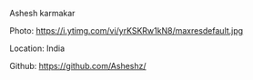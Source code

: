 Ashesh karmakar

Photo: https://i.ytimg.com/vi/yrKSKRw1kN8/maxresdefault.jpg

Location: India

Github: https://github.com/Asheshz/
